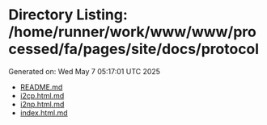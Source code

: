 # Directory Listing: /home/runner/work/www/www/processed/fa/pages/site/docs/protocol
Generated on: Wed May  7 05:17:01 UTC 2025

- [README.md](README.md)
- [i2cp.html.md](i2cp.html.md)
- [i2np.html.md](i2np.html.md)
- [index.html.md](index.html.md)
